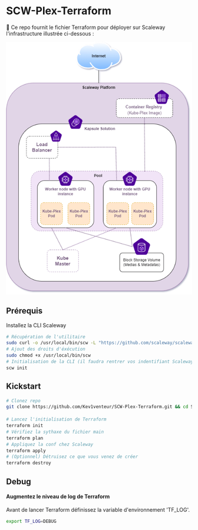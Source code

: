 # SCW-Plex-Terraform
:key: Ce repo fournit le fichier Terraform pour déployer sur Scaleway l'infrastructure illustrée ci-dessous : 

<p align="center">
  <img src="annexes/images/Infra.png?style=centerme">
</p>

## Prérequis
Installez la CLI Scaleway
```bash
# Récupération de l'utilitaire
sudo curl -o /usr/local/bin/scw -L "https://github.com/scaleway/scaleway-cli/releases/download/v2.4.0/scw-2.4.0-linux-x86_64"
# Ajout des droits d'éxécution
sudo chmod +x /usr/local/bin/scw
# Initialisation de la CLI (il faudra rentrer vos indentifiant Scaleway)
scw init
```

## Kickstart

```BASH
# Clonez repo
git clone https://github.com/Kev1venteur/SCW-Plex-Terraform.git && cd SCW-Plex-Terraform

# Lancez l'initialisation de Terraform
terraform init
# Vérifiez la sythaxe du fichier main
terraform plan
# Appliquez la conf chez Scaleway
terraform apply
# (Optionnel) Détruisez ce que vous venez de créer
terraform destroy
``` 

## Debug

#### Augmentez le niveau de log de Terraform

Avant de lancer Terraform définissez la variable d'environnement 'TF_LOG'.

```bash
export TF_LOG=DEBUG
```

